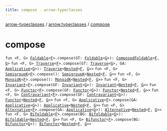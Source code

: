 ```yaml
---
title: compose - arrow-typeclasses
---
```


[arrow-typeclasses](../index.html) / [arrow.typeclasses](index.html) / [compose](./compose.html)

# compose

`fun <F, G> `[`Foldable`](-foldable/index.html)`<`[`F`](compose.html#F)`>.compose(GT: `[`Foldable`](-foldable/index.html)`<`[`G`](compose.html#G)`>): `[`ComposedFoldable`](-composed-foldable/index.html)`<`[`F`](compose.html#F)`, `[`G`](compose.html#G)`>`
`fun <F, G> `[`Traverse`](-traverse/index.html)`<`[`F`](compose.html#F)`>.compose(GT: `[`Traverse`](-traverse/index.html)`<`[`G`](compose.html#G)`>, GA: `[`Applicative`](-applicative/index.html)`<`[`G`](compose.html#G)`>): `[`Traverse`](-traverse/index.html)`<`[`Nested`](-nested.html)`<`[`F`](compose.html#F)`, `[`G`](compose.html#G)`>>`
`fun <F, G> `[`SemigroupK`](-semigroup-k/index.html)`<`[`F`](compose.html#F)`>.compose(): `[`SemigroupK`](-semigroup-k/index.html)`<`[`Nested`](-nested.html)`<`[`F`](compose.html#F)`, `[`G`](compose.html#G)`>>`
`fun <F, G> `[`MonoidK`](-monoid-k/index.html)`<`[`F`](compose.html#F)`>.compose(): `[`MonoidK`](-monoid-k/index.html)`<`[`Nested`](-nested.html)`<`[`F`](compose.html#F)`, `[`G`](compose.html#G)`>>`
`fun <F, G> `[`Invariant`](-invariant/index.html)`<`[`F`](compose.html#F)`>.compose(GF: `[`Invariant`](-invariant/index.html)`<`[`G`](compose.html#G)`>): `[`Invariant`](-invariant/index.html)`<`[`Nested`](-nested.html)`<`[`F`](compose.html#F)`, `[`G`](compose.html#G)`>>`
`fun <F, G> `[`Functor`](-functor/index.html)`<`[`F`](compose.html#F)`>.compose(GF: `[`Functor`](-functor/index.html)`<`[`G`](compose.html#G)`>): `[`Functor`](-functor/index.html)`<`[`Nested`](-nested.html)`<`[`F`](compose.html#F)`, `[`G`](compose.html#G)`>>`
`fun <F, G> `[`Contravariant`](-contravariant/index.html)`<`[`F`](compose.html#F)`>.compose(GF: `[`Contravariant`](-contravariant/index.html)`<`[`G`](compose.html#G)`>): `[`Functor`](-functor/index.html)`<`[`Nested`](-nested.html)`<`[`F`](compose.html#F)`, `[`G`](compose.html#G)`>>`
`fun <F, G> `[`Applicative`](-applicative/index.html)`<`[`F`](compose.html#F)`>.compose(GA: `[`Applicative`](-applicative/index.html)`<`[`G`](compose.html#G)`>): `[`Applicative`](-applicative/index.html)`<`[`Nested`](-nested.html)`<`[`F`](compose.html#F)`, `[`G`](compose.html#G)`>>`
`fun <F, G> `[`Alternative`](-alternative.html)`<`[`F`](compose.html#F)`>.compose(GA: `[`Applicative`](-applicative/index.html)`<`[`G`](compose.html#G)`>): `[`Alternative`](-alternative.html)`<`[`Nested`](-nested.html)`<`[`F`](compose.html#F)`, `[`G`](compose.html#G)`>>`
`fun <F, G> `[`Bifoldable`](-bifoldable/index.html)`<`[`F`](compose.html#F)`>.compose(BG: `[`Bifoldable`](-bifoldable/index.html)`<`[`G`](compose.html#G)`>): `[`Bifoldable`](-bifoldable/index.html)`<`[`Nested`](-nested.html)`<`[`F`](compose.html#F)`, `[`G`](compose.html#G)`>>`
`fun <F, G> `[`Bifunctor`](-bifunctor/index.html)`<`[`F`](compose.html#F)`>.compose(BG: `[`Bifunctor`](-bifunctor/index.html)`<`[`G`](compose.html#G)`>): `[`Bifunctor`](-bifunctor/index.html)`<`[`Nested`](-nested.html)`<`[`F`](compose.html#F)`, `[`G`](compose.html#G)`>>`